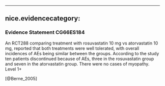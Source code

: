 
---
nice.evidencecategory: 
---

### Evidence Statement CG66ES184
An RCT288 comparing treatment with rosuvastatin 10 mg vs atorvastatin 10 mg, reported that both treatments were well tolerated, with overall incidences of AEs being similar between the groups. According to the study ten patients discontinued because of AEs, three in the rosuvastatin group and seven in the atorvastatin group. There were no cases of myopathy. Level 1+

[@Berne_2005]

